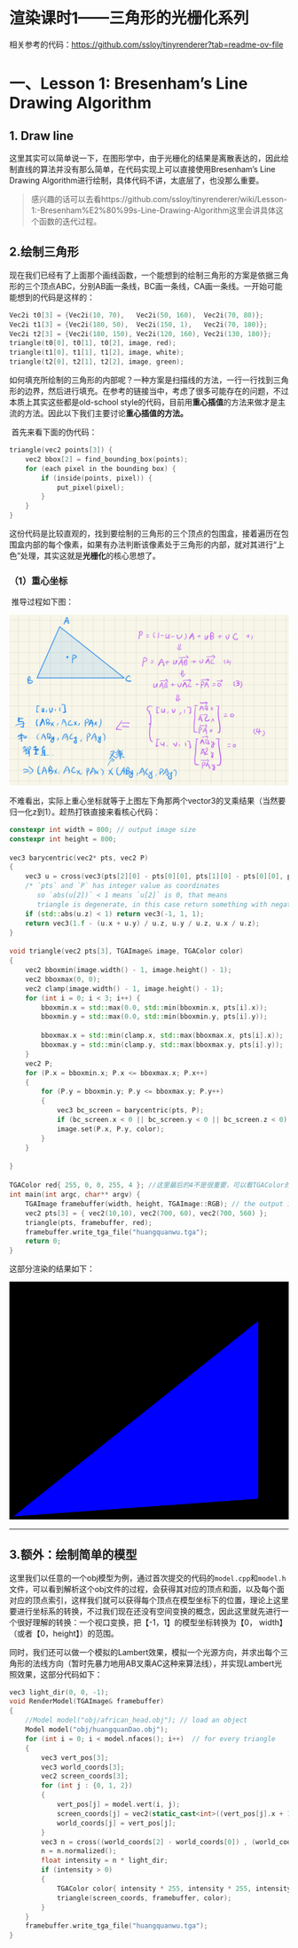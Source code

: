 # 渲染课时1——三角形的光栅化系列



相关参考的代码：https://github.com/ssloy/tinyrenderer?tab=readme-ov-file

# 一、Lesson 1: Bresenham’s Line Drawing Algorithm

## 1. Draw line

​	这里其实可以简单说一下，在图形学中，由于光栅化的结果是离散表达的，因此绘制直线的算法并没有那么简单，在代码实现上可以直接使用Bresenham’s Line Drawing Algorithm进行绘制，具体代码不讲，太底层了，也没那么重要。

> 感兴趣的话可以去看https://github.com/ssloy/tinyrenderer/wiki/Lesson-1:-Bresenham%E2%80%99s-Line-Drawing-Algorithm这里会讲具体这个函数的迭代过程。



## 2.绘制三角形

​	现在我们已经有了上面那个画线函数，一个能想到的绘制三角形的方案是依据三角形的三个顶点ABC，分别AB画一条线，BC画一条线，CA画一条线。一开始可能能想到的代码是这样的：

```c++
Vec2i t0[3] = {Vec2i(10, 70),   Vec2i(50, 160),  Vec2i(70, 80)}; 
Vec2i t1[3] = {Vec2i(180, 50),  Vec2i(150, 1),   Vec2i(70, 180)}; 
Vec2i t2[3] = {Vec2i(180, 150), Vec2i(120, 160), Vec2i(130, 180)}; 
triangle(t0[0], t0[1], t0[2], image, red); 
triangle(t1[0], t1[1], t1[2], image, white); 
triangle(t2[0], t2[1], t2[2], image, green);
```

​	如何填充所绘制的三角形的内部呢？一种方案是扫描线的方法，一行一行找到三角形的边界，然后进行填充。在参考的链接当中，考虑了很多可能存在的问题，不过本质上其实这些都是old-school style的代码，目前用**重心插值**的方法来做才是主流的方法。因此以下我们主要讨论**重心插值的方法。**

​	首先来看下面的伪代码：

```c++
triangle(vec2 points[3]) { 
    vec2 bbox[2] = find_bounding_box(points); 
    for (each pixel in the bounding box) { 
        if (inside(points, pixel)) { 
            put_pixel(pixel); 
        } 
    } 
}
```

​	这份代码是比较直观的，找到要绘制的三角形的三个顶点的包围盒，接着遍历在包围盒内部的每个像素，如果有办法判断该像素处于三角形的内部，就对其进行“上色”处理，其实这就是**光栅化**的核心思想了。

### （1）重心坐标

​	推导过程如下图：

![c24d329aeefdcab077d7131ae34147f6](./assets/c24d329aeefdcab077d7131ae34147f6.jpg)

​	不难看出，实际上重心坐标就等于上图左下角那两个vector3的叉乘结果（当然要归一化z到1）。趁热打铁直接来看核心代码：

```c++
constexpr int width = 800; // output image size
constexpr int height = 800;

vec3 barycentric(vec2* pts, vec2 P) 
{
    vec3 u = cross(vec3(pts[2][0] - pts[0][0], pts[1][0] - pts[0][0], pts[0][0] - P[0]) , vec3(pts[2][1] - pts[0][1], pts[1][1] - pts[0][1], pts[0][1] - P[1]));  //这里的pts0是上图的A， pts1是上图的C， 算是三角形顺时针的表示
    /* `pts` and `P` has integer value as coordinates
       so `abs(u[2])` < 1 means `u[2]` is 0, that means
       triangle is degenerate, in this case return something with negative coordinates 返回带有负值的结果，此时就不会渲染这个像素的值了*/
    if (std::abs(u.z) < 1) return vec3(-1, 1, 1);
    return vec3(1.f - (u.x + u.y) / u.z, u.y / u.z, u.x / u.z);
}

void triangle(vec2 pts[3], TGAImage& image, TGAColor color)
{
    vec2 bboxmin(image.width() - 1, image.height() - 1);
    vec2 bboxmax(0, 0);
    vec2 clamp(image.width() - 1, image.height() - 1);
    for (int i = 0; i < 3; i++) {
        bboxmin.x = std::max(0.0, std::min(bboxmin.x, pts[i].x));
        bboxmin.y = std::max(0.0, std::min(bboxmin.y, pts[i].y));

        bboxmax.x = std::min(clamp.x, std::max(bboxmax.x, pts[i].x));
        bboxmax.y = std::min(clamp.y, std::max(bboxmax.y, pts[i].y));
    }
    vec2 P;
    for (P.x = bboxmin.x; P.x <= bboxmax.x; P.x++) 
    {
        for (P.y = bboxmin.y; P.y <= bboxmax.y; P.y++) 
        {
            vec3 bc_screen = barycentric(pts, P);
            if (bc_screen.x < 0 || bc_screen.y < 0 || bc_screen.z < 0) continue;
            image.set(P.x, P.y, color);
        }
    }

}

TGAColor red{ 255, 0, 0, 255, 4 }; //这里最后的4不是很重要，可以看TGAColor的源码，默认就是4
int main(int argc, char** argv) {
    TGAImage framebuffer(width, height, TGAImage::RGB); // the output image
    vec2 pts[3] = { vec2(10,10), vec2(700, 60), vec2(700, 560) };
    triangle(pts, framebuffer, red);
    framebuffer.write_tga_file("huangquanwu.tga");
    return 0;
}
```

这部分渲染的结果如下：

<img src="./assets/image-20240723172740197.png" alt="image-20240723172740197" style="zoom:67%;" />

------



## 3.额外：绘制简单的模型

​	这里我们以任意的一个obj模型为例，通过首次提交的代码的`model.cpp`和`model.h`文件，可以看到解析这个obj文件的过程，会获得其对应的顶点和面，以及每个面对应的顶点索引，这样我们就可以获得每个顶点在模型坐标下的位置，理论上这里要进行坐标系的转换，不过我们现在还没有空间变换的概念，因此这里就先进行一个很好理解的转换：一个视口变换，把【-1，1】的模型坐标转换为【0， width】（或者【0，height】）的范围。

​	同时，我们还可以做一个模拟的Lambert效果，模拟一个光源方向，并求出每个三角形的法线方向（暂时先暴力地用AB叉乘AC这种来算法线），并实现Lambert光照效果，这部分代码如下：

```c++
vec3 light_dir(0, 0, -1);
void RenderModel(TGAImage& framebuffer)
{
    //Model model("obj/african_head.obj"); // load an object
    Model model("obj/huangquanDao.obj");
    for (int i = 0; i < model.nfaces(); i++)  // for every triangle
    {
        vec3 vert_pos[3];
        vec3 world_coords[3];
        vec2 screen_coords[3];
        for (int j : {0, 1, 2})
        {
            vert_pos[j] = model.vert(i, j);
            screen_coords[j] = vec2(static_cast<int>((vert_pos[j].x + 1.) * width / 2.), static_cast<int>((vert_pos[j].y + 1.) * height / 2.)); //暂时完全不考虑z的问题，也不考虑空间变换
            world_coords[j] = vert_pos[j];
        }
        vec3 n = cross((world_coords[2] - world_coords[0]) , (world_coords[1] - world_coords[0]));
        n = n.normalized();
        float intensity = n * light_dir;
        if (intensity > 0) 
        {
            TGAColor color{ intensity * 255, intensity * 255, intensity * 255, 255, 4 };
            triangle(screen_coords, framebuffer, color);
        }
    }
    framebuffer.write_tga_file("huangquanwu.tga");
}
```



